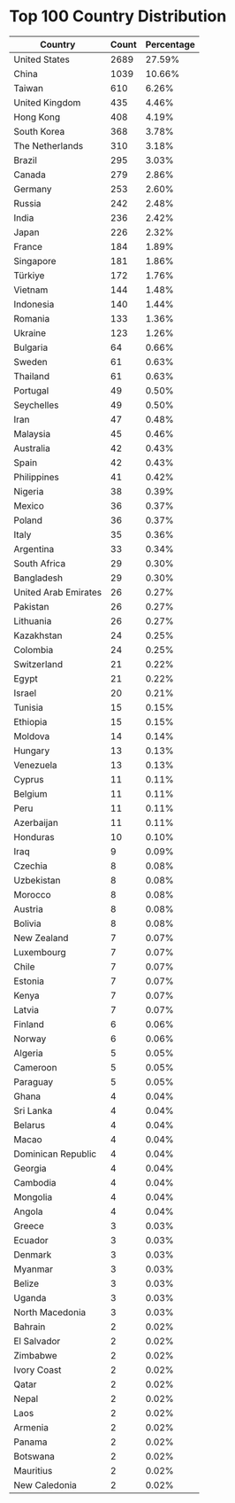 # Top 100 Country Distribution
| Country | Count | Percentage |
|----|----|----|
| United States | 2689 | 27.59% |
| China | 1039 | 10.66% |
| Taiwan | 610 | 6.26% |
| United Kingdom | 435 | 4.46% |
| Hong Kong | 408 | 4.19% |
| South Korea | 368 | 3.78% |
| The Netherlands | 310 | 3.18% |
| Brazil | 295 | 3.03% |
| Canada | 279 | 2.86% |
| Germany | 253 | 2.60% |
| Russia | 242 | 2.48% |
| India | 236 | 2.42% |
| Japan | 226 | 2.32% |
| France | 184 | 1.89% |
| Singapore | 181 | 1.86% |
| Türkiye | 172 | 1.76% |
| Vietnam | 144 | 1.48% |
| Indonesia | 140 | 1.44% |
| Romania | 133 | 1.36% |
| Ukraine | 123 | 1.26% |
| Bulgaria | 64 | 0.66% |
| Sweden | 61 | 0.63% |
| Thailand | 61 | 0.63% |
| Portugal | 49 | 0.50% |
| Seychelles | 49 | 0.50% |
| Iran | 47 | 0.48% |
| Malaysia | 45 | 0.46% |
| Australia | 42 | 0.43% |
| Spain | 42 | 0.43% |
| Philippines | 41 | 0.42% |
| Nigeria | 38 | 0.39% |
| Mexico | 36 | 0.37% |
| Poland | 36 | 0.37% |
| Italy | 35 | 0.36% |
| Argentina | 33 | 0.34% |
| South Africa | 29 | 0.30% |
| Bangladesh | 29 | 0.30% |
| United Arab Emirates | 26 | 0.27% |
| Pakistan | 26 | 0.27% |
| Lithuania | 26 | 0.27% |
| Kazakhstan | 24 | 0.25% |
| Colombia | 24 | 0.25% |
| Switzerland | 21 | 0.22% |
| Egypt | 21 | 0.22% |
| Israel | 20 | 0.21% |
| Tunisia | 15 | 0.15% |
| Ethiopia | 15 | 0.15% |
| Moldova | 14 | 0.14% |
| Hungary | 13 | 0.13% |
| Venezuela | 13 | 0.13% |
| Cyprus | 11 | 0.11% |
| Belgium | 11 | 0.11% |
| Peru | 11 | 0.11% |
| Azerbaijan | 11 | 0.11% |
| Honduras | 10 | 0.10% |
| Iraq | 9 | 0.09% |
| Czechia | 8 | 0.08% |
| Uzbekistan | 8 | 0.08% |
| Morocco | 8 | 0.08% |
| Austria | 8 | 0.08% |
| Bolivia | 8 | 0.08% |
| New Zealand | 7 | 0.07% |
| Luxembourg | 7 | 0.07% |
| Chile | 7 | 0.07% |
| Estonia | 7 | 0.07% |
| Kenya | 7 | 0.07% |
| Latvia | 7 | 0.07% |
| Finland | 6 | 0.06% |
| Norway | 6 | 0.06% |
| Algeria | 5 | 0.05% |
| Cameroon | 5 | 0.05% |
| Paraguay | 5 | 0.05% |
| Ghana | 4 | 0.04% |
| Sri Lanka | 4 | 0.04% |
| Belarus | 4 | 0.04% |
| Macao | 4 | 0.04% |
| Dominican Republic | 4 | 0.04% |
| Georgia | 4 | 0.04% |
| Cambodia | 4 | 0.04% |
| Mongolia | 4 | 0.04% |
| Angola | 4 | 0.04% |
| Greece | 3 | 0.03% |
| Ecuador | 3 | 0.03% |
| Denmark | 3 | 0.03% |
| Myanmar | 3 | 0.03% |
| Belize | 3 | 0.03% |
| Uganda | 3 | 0.03% |
| North Macedonia | 3 | 0.03% |
| Bahrain | 2 | 0.02% |
| El Salvador | 2 | 0.02% |
| Zimbabwe | 2 | 0.02% |
| Ivory Coast | 2 | 0.02% |
| Qatar | 2 | 0.02% |
| Nepal | 2 | 0.02% |
| Laos | 2 | 0.02% |
| Armenia | 2 | 0.02% |
| Panama | 2 | 0.02% |
| Botswana | 2 | 0.02% |
| Mauritius | 2 | 0.02% |
| New Caledonia | 2 | 0.02% |
